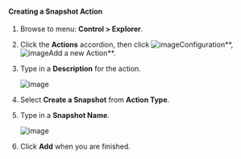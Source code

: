 #### Creating a Snapshot Action

1. Browse to menu: **Control > Explorer**.

2. Click the **Actions** accordion, then click ![image](../images/1847.png**)Configuration**, ![image](../images/1862.png**)Add a new Action**.

3. Type in a **Description** for the action.

    ![image](../images/1907.png)

4. Select **Create a Snapshot** from **Action Type**.

5. Type in a **Snapshot Name**.

    ![image](../images/1908.png)

6. Click **Add** when you are finished.

